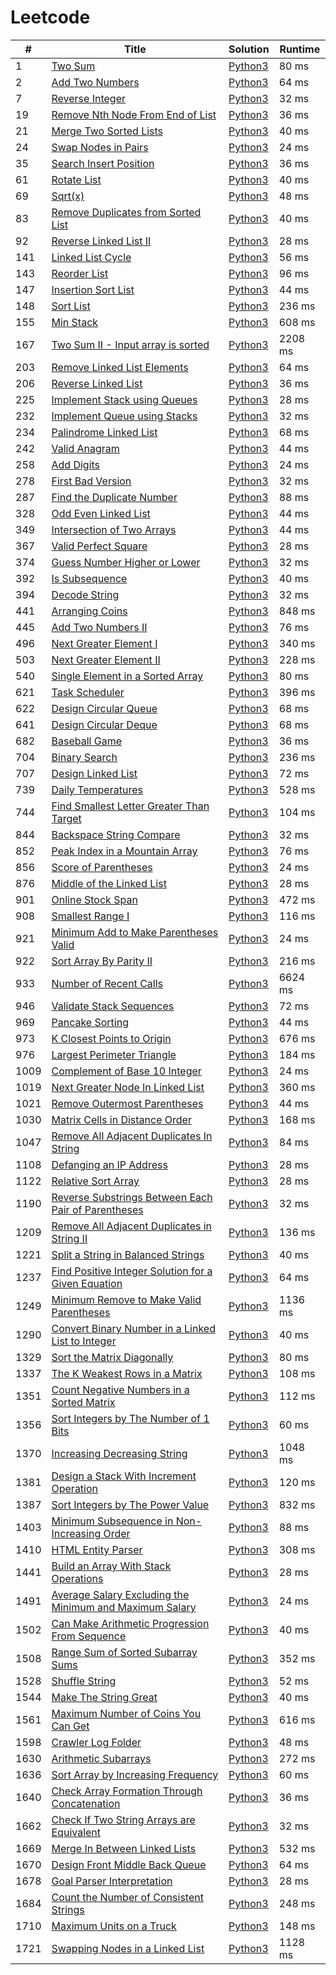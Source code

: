 # Leetcode

| # | Title | Solution | Runtime |
|---| ----- | -------- | ------- |
|1|[ Two Sum](https://leetcode.com/problems/two-sum/)|[Python3](./solutions/1.%20Two%20Sum.py)|80 ms|
|2|[ Add Two Numbers](https://leetcode.com/problems/add-two-numbers/)|[Python3](./solutions/2.%20Add%20Two%20Numbers.py)|64 ms|
|7|[ Reverse Integer](https://leetcode.com/problems/reverse-integer/)|[Python3](./solutions/7.%20Reverse%20Integer.py)|32 ms|
|19|[ Remove Nth Node From End of List](https://leetcode.com/problems/remove-nth-node-from-end-of-list/)|[Python3](./solutions/19.%20Remove%20Nth%20Node%20From%20End%20of%20List.py)|36 ms|
|21|[ Merge Two Sorted Lists](https://leetcode.com/problems/merge-two-sorted-lists/)|[Python3](./solutions/21.%20Merge%20Two%20Sorted%20Lists.py)|40 ms|
|24|[ Swap Nodes in Pairs](https://leetcode.com/problems/swap-nodes-in-pairs/)|[Python3](./solutions/24.%20Swap%20Nodes%20in%20Pairs.py)|24 ms|
|35|[ Search Insert Position](https://leetcode.com/problems/search-insert-position/)|[Python3](./solutions/35.%20Search%20Insert%20Position.py)|36 ms|
|61|[ Rotate List](https://leetcode.com/problems/rotate-list/)|[Python3](./solutions/61.%20Rotate%20List.py)|40 ms|
|69|[ Sqrt(x)](https://leetcode.com/problems/sqrtx/)|[Python3](./solutions/69.%20Sqrt(x).py)|48 ms|
|83|[ Remove Duplicates from Sorted List](https://leetcode.com/problems/remove-duplicates-from-sorted-list/)|[Python3](./solutions/83.%20Remove%20Duplicates%20from%20Sorted%20List.py)|40 ms|
|92|[ Reverse Linked List II](https://leetcode.com/problems/reverse-linked-list-ii/)|[Python3](./solutions/92.%20Reverse%20Linked%20List%20II.py)|28 ms|
|141|[ Linked List Cycle](https://leetcode.com/problems/linked-list-cycle/)|[Python3](./solutions/141.%20Linked%20List%20Cycle.py)|56 ms|
|143|[ Reorder List](https://leetcode.com/problems/reorder-list/)|[Python3](./solutions/143.%20Reorder%20List.py)|96 ms|
|147|[ Insertion Sort List](https://leetcode.com/problems/insertion-sort-list/)|[Python3](./solutions/147.%20Insertion%20Sort%20List.py)|44 ms|
|148|[ Sort List](https://leetcode.com/problems/sort-list/)|[Python3](./solutions/148.%20Sort%20List.py)|236 ms|
|155|[ Min Stack](https://leetcode.com/problems/min-stack/)|[Python3](./solutions/155.%20Min%20Stack.py)|608 ms|
|167|[ Two Sum II - Input array is sorted](https://leetcode.com/problems/two-sum-ii-input-array-is-sorted/)|[Python3](./solutions/167.%20Two%20Sum%20II%20-%20Input%20array%20is%20sorted.py)|2208 ms|
|203|[ Remove Linked List Elements](https://leetcode.com/problems/remove-linked-list-elements/)|[Python3](./solutions/203.%20Remove%20Linked%20List%20Elements.py)|64 ms|
|206|[ Reverse Linked List](https://leetcode.com/problems/reverse-linked-list/)|[Python3](./solutions/206.%20Reverse%20Linked%20List.py)|36 ms|
|225|[ Implement Stack using Queues](https://leetcode.com/problems/implement-stack-using-queues/)|[Python3](./solutions/225.%20Implement%20Stack%20using%20Queues.py)|28 ms|
|232|[ Implement Queue using Stacks](https://leetcode.com/problems/implement-queue-using-stacks/)|[Python3](./solutions/232.%20Implement%20Queue%20using%20Stacks.py)|32 ms|
|234|[ Palindrome Linked List](https://leetcode.com/problems/palindrome-linked-list/)|[Python3](./solutions/234.%20Palindrome%20Linked%20List.py)|68 ms|
|242|[ Valid Anagram](https://leetcode.com/problems/valid-anagram/)|[Python3](./solutions/242.%20Valid%20Anagram.py)|44 ms|
|258|[ Add Digits](https://leetcode.com/problems/add-digits/)|[Python3](./solutions/258.%20Add%20Digits.py)|24 ms|
|278|[ First Bad Version](https://leetcode.com/problems/first-bad-version/)|[Python3](./solutions/278.%20First%20Bad%20Version.py)|32 ms|
|287|[ Find the Duplicate Number](https://leetcode.com/problems/find-the-duplicate-number/)|[Python3](./solutions/287.%20Find%20the%20Duplicate%20Number.py)|88 ms|
|328|[ Odd Even Linked List](https://leetcode.com/problems/odd-even-linked-list/)|[Python3](./solutions/328.%20Odd%20Even%20Linked%20List.py)|44 ms|
|349|[ Intersection of Two Arrays](https://leetcode.com/problems/intersection-of-two-arrays/)|[Python3](./solutions/349.%20Intersection%20of%20Two%20Arrays.py)|44 ms|
|367|[ Valid Perfect Square](https://leetcode.com/problems/valid-perfect-square/)|[Python3](./solutions/367.%20Valid%20Perfect%20Square.py)|28 ms|
|374|[ Guess Number Higher or Lower](https://leetcode.com/problems/guess-number-higher-or-lower/)|[Python3](./solutions/374.%20Guess%20Number%20Higher%20or%20Lower.py)|32 ms|
|392|[ Is Subsequence](https://leetcode.com/problems/is-subsequence/)|[Python3](./solutions/392.%20Is%20Subsequence.py)|40 ms|
|394|[ Decode String](https://leetcode.com/problems/decode-string/)|[Python3](./solutions/394.%20Decode%20String.py)|32 ms|
|441|[ Arranging Coins](https://leetcode.com/problems/arranging-coins/)|[Python3](./solutions/441.%20Arranging%20Coins.py)|848 ms|
|445|[ Add Two Numbers II](https://leetcode.com/problems/add-two-numbers-ii/)|[Python3](./solutions/445.%20Add%20Two%20Numbers%20II.py)|76 ms|
|496|[ Next Greater Element I](https://leetcode.com/problems/next-greater-element-i/)|[Python3](./solutions/496.%20Next%20Greater%20Element%20I.py)|340 ms|
|503|[ Next Greater Element II](https://leetcode.com/problems/next-greater-element-ii/)|[Python3](./solutions/503.%20Next%20Greater%20Element%20II.py)|228 ms|
|540|[ Single Element in a Sorted Array](https://leetcode.com/problems/single-element-in-a-sorted-array/)|[Python3](./solutions/540.%20Single%20Element%20in%20a%20Sorted%20Array.py)|80 ms|
|621|[ Task Scheduler](https://leetcode.com/problems/task-scheduler/)|[Python3](./solutions/621.%20Task%20Scheduler.py)|396 ms|
|622|[ Design Circular Queue](https://leetcode.com/problems/design-circular-queue/)|[Python3](./solutions/622.%20Design%20Circular%20Queue.py)|68 ms|
|641|[ Design Circular Deque](https://leetcode.com/problems/design-circular-deque/)|[Python3](./solutions/641.%20Design%20Circular%20Deque.py)|68 ms|
|682|[ Baseball Game](https://leetcode.com/problems/baseball-game/)|[Python3](./solutions/682.%20Baseball%20Game.py)|36 ms|
|704|[ Binary Search](https://leetcode.com/problems/binary-search/)|[Python3](./solutions/704.%20Binary%20Search.py)|236 ms|
|707|[ Design Linked List](https://leetcode.com/problems/design-linked-list/)|[Python3](./solutions/707.%20Design%20Linked%20List.py)|72 ms|
|739|[ Daily Temperatures](https://leetcode.com/problems/daily-temperatures/)|[Python3](./solutions/739.%20Daily%20Temperatures.py)|528 ms|
|744|[ Find Smallest Letter Greater Than Target](https://leetcode.com/problems/find-smallest-letter-greater-than-target/)|[Python3](./solutions/744.%20Find%20Smallest%20Letter%20Greater%20Than%20Target.py)|104 ms|
|844|[ Backspace String Compare](https://leetcode.com/problems/backspace-string-compare/)|[Python3](./solutions/844.%20Backspace%20String%20Compare.py)|32 ms|
|852|[ Peak Index in a Mountain Array](https://leetcode.com/problems/peak-index-in-a-mountain-array/)|[Python3](./solutions/852.%20Peak%20Index%20in%20a%20Mountain%20Array.py)|76 ms|
|856|[ Score of Parentheses](https://leetcode.com/problems/score-of-parentheses/)|[Python3](./solutions/856.%20Score%20of%20Parentheses.py)|24 ms|
|876|[ Middle of the Linked List](https://leetcode.com/problems/middle-of-the-linked-list/)|[Python3](./solutions/876.%20Middle%20of%20the%20Linked%20List.py)|28 ms|
|901|[ Online Stock Span](https://leetcode.com/problems/online-stock-span/)|[Python3](./solutions/901.%20Online%20Stock%20Span.py)|472 ms|
|908|[ Smallest Range I](https://leetcode.com/problems/smallest-range-i/)|[Python3](./solutions/908.%20Smallest%20Range%20I.py)|116 ms|
|921|[ Minimum Add to Make Parentheses Valid](https://leetcode.com/problems/minimum-add-to-make-parentheses-valid/)|[Python3](./solutions/921.%20Minimum%20Add%20to%20Make%20Parentheses%20Valid.py)|24 ms|
|922|[ Sort Array By Parity II](https://leetcode.com/problems/sort-array-by-parity-ii/)|[Python3](./solutions/922.%20Sort%20Array%20By%20Parity%20II.py)|216 ms|
|933|[ Number of Recent Calls](https://leetcode.com/problems/number-of-recent-calls/)|[Python3](./solutions/933.%20Number%20of%20Recent%20Calls.py)|6624 ms|
|946|[ Validate Stack Sequences](https://leetcode.com/problems/validate-stack-sequences/)|[Python3](./solutions/946.%20Validate%20Stack%20Sequences.py)|72 ms|
|969|[ Pancake Sorting](https://leetcode.com/problems/pancake-sorting/)|[Python3](./solutions/969.%20Pancake%20Sorting.py)|44 ms|
|973|[ K Closest Points to Origin](https://leetcode.com/problems/k-closest-points-to-origin/)|[Python3](./solutions/973.%20K%20Closest%20Points%20to%20Origin.py)|676 ms|
|976|[ Largest Perimeter Triangle](https://leetcode.com/problems/largest-perimeter-triangle/)|[Python3](./solutions/976.%20Largest%20Perimeter%20Triangle.py)|184 ms|
|1009|[ Complement of Base 10 Integer](https://leetcode.com/problems/complement-of-base-10-integer/)|[Python3](./solutions/1009.%20Complement%20of%20Base%2010%20Integer.py)|24 ms|
|1019|[ Next Greater Node In Linked List](https://leetcode.com/problems/next-greater-node-in-linked-list/)|[Python3](./solutions/1019.%20Next%20Greater%20Node%20In%20Linked%20List.py)|360 ms|
|1021|[ Remove Outermost Parentheses](https://leetcode.com/problems/remove-outermost-parentheses/)|[Python3](./solutions/1021.%20Remove%20Outermost%20Parentheses.py)|44 ms|
|1030|[ Matrix Cells in Distance Order](https://leetcode.com/problems/matrix-cells-in-distance-order/)|[Python3](./solutions/1030.%20Matrix%20Cells%20in%20Distance%20Order.py)|168 ms|
|1047|[ Remove All Adjacent Duplicates In String](https://leetcode.com/problems/remove-all-adjacent-duplicates-in-string/)|[Python3](./solutions/1047.%20Remove%20All%20Adjacent%20Duplicates%20In%20String.py)|84 ms|
|1108|[ Defanging an IP Address](https://leetcode.com/problems/defanging-an-ip-address/)|[Python3](./solutions/1108.%20Defanging%20an%20IP%20Address.py)|28 ms|
|1122|[ Relative Sort Array](https://leetcode.com/problems/relative-sort-array/)|[Python3](./solutions/1122.%20Relative%20Sort%20Array.py)|28 ms|
|1190|[ Reverse Substrings Between Each Pair of Parentheses](https://leetcode.com/problems/reverse-substrings-between-each-pair-of-parentheses/)|[Python3](./solutions/1190.%20Reverse%20Substrings%20Between%20Each%20Pair%20of%20Parentheses.py)|32 ms|
|1209|[ Remove All Adjacent Duplicates in String II](https://leetcode.com/problems/remove-all-adjacent-duplicates-in-string-ii/)|[Python3](./solutions/1209.%20Remove%20All%20Adjacent%20Duplicates%20in%20String%20II.py)|136 ms|
|1221|[ Split a String in Balanced Strings](https://leetcode.com/problems/split-a-string-in-balanced-strings/)|[Python3](./solutions/1221.%20Split%20a%20String%20in%20Balanced%20Strings.py)|40 ms|
|1237|[ Find Positive Integer Solution for a Given Equation](https://leetcode.com/problems/find-positive-integer-solution-for-a-given-equation/)|[Python3](./solutions/1237.%20Find%20Positive%20Integer%20Solution%20for%20a%20Given%20Equation.py)|64 ms|
|1249|[ Minimum Remove to Make Valid Parentheses](https://leetcode.com/problems/minimum-remove-to-make-valid-parentheses/)|[Python3](./solutions/1249.%20Minimum%20Remove%20to%20Make%20Valid%20Parentheses.py)|1136 ms|
|1290|[ Convert Binary Number in a Linked List to Integer](https://leetcode.com/problems/convert-binary-number-in-a-linked-list-to-integer/)|[Python3](./solutions/1290.%20Convert%20Binary%20Number%20in%20a%20Linked%20List%20to%20Integer.py)|40 ms|
|1329|[ Sort the Matrix Diagonally](https://leetcode.com/problems/sort-the-matrix-diagonally/)|[Python3](./solutions/1329.%20Sort%20the%20Matrix%20Diagonally.py)|80 ms|
|1337|[ The K Weakest Rows in a Matrix](https://leetcode.com/problems/the-k-weakest-rows-in-a-matrix/)|[Python3](./solutions/1337.%20The%20K%20Weakest%20Rows%20in%20a%20Matrix.py)|108 ms|
|1351|[ Count Negative Numbers in a Sorted Matrix](https://leetcode.com/problems/count-negative-numbers-in-a-sorted-matrix/)|[Python3](./solutions/1351.%20Count%20Negative%20Numbers%20in%20a%20Sorted%20Matrix.py)|112 ms|
|1356|[ Sort Integers by The Number of 1 Bits](https://leetcode.com/problems/sort-integers-by-the-number-of-1-bits/)|[Python3](./solutions/1356.%20Sort%20Integers%20by%20The%20Number%20of%201%20Bits.py)|60 ms|
|1370|[ Increasing Decreasing String](https://leetcode.com/problems/increasing-decreasing-string/)|[Python3](./solutions/1370.%20Increasing%20Decreasing%20String.py)|1048 ms|
|1381|[ Design a Stack With Increment Operation](https://leetcode.com/problems/design-a-stack-with-increment-operation/)|[Python3](./solutions/1381.%20Design%20a%20Stack%20With%20Increment%20Operation.py)|120 ms|
|1387|[ Sort Integers by The Power Value](https://leetcode.com/problems/sort-integers-by-the-power-value/)|[Python3](./solutions/1387.%20Sort%20Integers%20by%20The%20Power%20Value.py)|832 ms|
|1403|[ Minimum Subsequence in Non-Increasing Order](https://leetcode.com/problems/minimum-subsequence-in-non-increasing-order/)|[Python3](./solutions/1403.%20Minimum%20Subsequence%20in%20Non-Increasing%20Order.py)|88 ms|
|1410|[ HTML Entity Parser](https://leetcode.com/problems/html-entity-parser/)|[Python3](./solutions/1410.%20HTML%20Entity%20Parser.py)|308 ms|
|1441|[ Build an Array With Stack Operations](https://leetcode.com/problems/build-an-array-with-stack-operations/)|[Python3](./solutions/1441.%20Build%20an%20Array%20With%20Stack%20Operations.py)|28 ms|
|1491|[ Average Salary Excluding the Minimum and Maximum Salary](https://leetcode.com/problems/average-salary-excluding-the-minimum-and-maximum-salary/)|[Python3](./solutions/1491.%20Average%20Salary%20Excluding%20the%20Minimum%20and%20Maximum%20Salary.py)|24 ms|
|1502|[ Can Make Arithmetic Progression From Sequence](https://leetcode.com/problems/can-make-arithmetic-progression-from-sequence/)|[Python3](./solutions/1502.%20Can%20Make%20Arithmetic%20Progression%20From%20Sequence.py)|40 ms|
|1508|[ Range Sum of Sorted Subarray Sums](https://leetcode.com/problems/range-sum-of-sorted-subarray-sums/)|[Python3](./solutions/1508.%20Range%20Sum%20of%20Sorted%20Subarray%20Sums.py)|352 ms|
|1528|[ Shuffle String](https://leetcode.com/problems/shuffle-string/)|[Python3](./solutions/1528.%20Shuffle%20String.py)|52 ms|
|1544|[ Make The String Great](https://leetcode.com/problems/make-the-string-great/)|[Python3](./solutions/1544.%20Make%20The%20String%20Great.py)|40 ms|
|1561|[ Maximum Number of Coins You Can Get](https://leetcode.com/problems/maximum-number-of-coins-you-can-get/)|[Python3](./solutions/1561.%20Maximum%20Number%20of%20Coins%20You%20Can%20Get.py)|616 ms|
|1598|[ Crawler Log Folder](https://leetcode.com/problems/crawler-log-folder/)|[Python3](./solutions/1598.%20Crawler%20Log%20Folder.py)|48 ms|
|1630|[ Arithmetic Subarrays](https://leetcode.com/problems/arithmetic-subarrays/)|[Python3](./solutions/1630.%20Arithmetic%20Subarrays.py)|272 ms|
|1636|[ Sort Array by Increasing Frequency](https://leetcode.com/problems/sort-array-by-increasing-frequency/)|[Python3](./solutions/1636.%20Sort%20Array%20by%20Increasing%20Frequency.py)|60 ms|
|1640|[ Check Array Formation Through Concatenation](https://leetcode.com/problems/check-array-formation-through-concatenation/)|[Python3](./solutions/1640.%20Check%20Array%20Formation%20Through%20Concatenation.py)|36 ms|
|1662|[ Check If Two String Arrays are Equivalent](https://leetcode.com/problems/check-if-two-string-arrays-are-equivalent/)|[Python3](./solutions/1662.%20Check%20If%20Two%20String%20Arrays%20are%20Equivalent.py)|32 ms|
|1669|[ Merge In Between Linked Lists](https://leetcode.com/problems/merge-in-between-linked-lists/)|[Python3](./solutions/1669.%20Merge%20In%20Between%20Linked%20Lists.py)|532 ms|
|1670|[ Design Front Middle Back Queue](https://leetcode.com/problems/design-front-middle-back-queue/)|[Python3](./solutions/1670.%20Design%20Front%20Middle%20Back%20Queue.py)|64 ms|
|1678|[ Goal Parser Interpretation](https://leetcode.com/problems/goal-parser-interpretation/)|[Python3](./solutions/1678.%20Goal%20Parser%20Interpretation.py)|28 ms|
|1684|[ Count the Number of Consistent Strings](https://leetcode.com/problems/count-the-number-of-consistent-strings/)|[Python3](./solutions/1684.%20Count%20the%20Number%20of%20Consistent%20Strings.py)|248 ms|
|1710|[ Maximum Units on a Truck](https://leetcode.com/problems/maximum-units-on-a-truck/)|[Python3](./solutions/1710.%20Maximum%20Units%20on%20a%20Truck.py)|148 ms|
|1721|[ Swapping Nodes in a Linked List](https://leetcode.com/problems/swapping-nodes-in-a-linked-list/)|[Python3](./solutions/1721.%20Swapping%20Nodes%20in%20a%20Linked%20List.py)|1128 ms|

